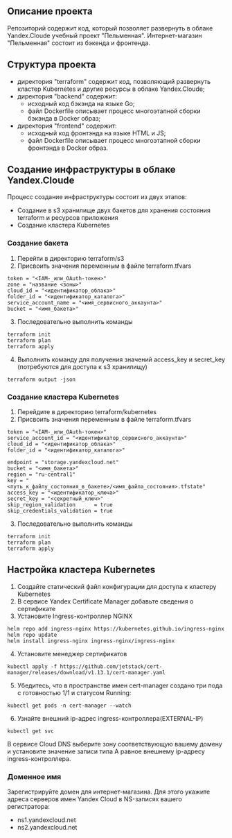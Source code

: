 ## Описание проекта
Репозиторий содержит код, который позволяет развернуть в облаке Yandex.Cloude учебный проект "Пельменная". 
Интернет-магазин "Пельменная" состоит из бэкенда и фронтенда.

## Структура проекта
- директория "terraform" содержит код, позволяющий развернуть кластер Kubernetes и другие ресурсы в облаке Yandex.Cloude;
- директория "backend" содержит: 
  - исходный код бэкэнда на языке Go;
  - файл Dockerfile описывает процесс многоэтапной сборки бэкэнда в Docker образ;
- директория "frontend" содержит: 
  - исходный код фронтэнда на языке HTML и JS;
  - файл Dockerfile описывает процесс многоэтапной сборки фронтэнда в Docker образ.

## Создание инфраструктуры в облаке Yandex.Cloude
Процесс создание инфраструктуры состоит из двух этапов:
- Создание в s3 хранилище двух бакетов для хранения состояния terraform и ресурсов приложения
- Создание кластера Kubernetes

### Создание бакета
1) Перейти в директорию terraform/s3
2) Присвоить значения переменным в файле terraform.tfvars
```
token = "<IAM-_или_OAuth-токен>"
zone = "название <зоны>"
cloud_id = "<идентификатор_облака>"
folder_id = "<идентификатор_каталога>"
service_account_name = "<имя_сервисного_аккаунта>"
bucket = "<имя_бакета>"
```
3) Последовательно выполнить команды
```
terraform init
terraform plan
terraform apply
```
4) Выполнить команду для получения значений access_key и secret_key (потребуются для доступа к s3 хранилищу)
```
terraform output -json
```

### Создание кластера Kubernetes
1) Перейдите в директорию terraform/kubernetes
2) Присвоить значения переменным в файле terraform.tfvars
```
token = "<IAM-_или_OAuth-токен>"
service_account_id = "<идентификатор_сервисного_аккаунта>"
cloud_id = "<идентификатор_облака>"
folder_id = "<идентификатор_каталога>"

endpoint = "storage.yandexcloud.net"
bucket = "<имя_бакета>"
region = "ru-central1"
key = "<путь_к_файлу_состояния_в_бакете>/<имя_файла_состояния>.tfstate"
access_key = "<идентификатор_ключа>"
secret_key = "<секретный_ключ>"
skip_region_validation      = true
skip_credentials_validation = true
```
3) Последовательно выполнить команды
```
terraform init
terraform plan
terraform apply
```

## Настройка кластера Kubernetes
1) Создайте статический файл конфигурации для доступа к кластеру Kubernetes
2) В сервисе Yandex Certificate Manager добавьте сведения о сертификате
3) Установите Ingress-контроллер NGINX
```
helm repo add ingress-nginx https://kubernetes.github.io/ingress-nginx 
helm repo update
helm install ingress-nginx ingress-nginx/ingress-nginx
```
4) Установите менеджер сертификатов
```
kubectl apply -f https://github.com/jetstack/cert-manager/releases/download/v1.13.1/cert-manager.yaml
```
5) Убедитесь, что в пространстве имен cert-manager создано три пода с готовностью 1/1 и статусом Running:
```
kubectl get pods -n cert-manager --watch
```
6) Узнайте внешний ip-адрес ingress-контроллера(EXTERNAL-IP)
```
kubectl get svc
```
В сервисе Cloud DNS выберите зону соответствующую вашему домену и установите значение записи типа А равное внешнему ip-адресу ingress-контроллера.

### Доменное имя
Зарегистрируйте домен для интернет-магазина.
Для этого укажите адреса серверов имен Yandex Cloud в NS-записях вашего регистратора:
- ns1.yandexcloud.net
- ns2.yandexcloud.net






